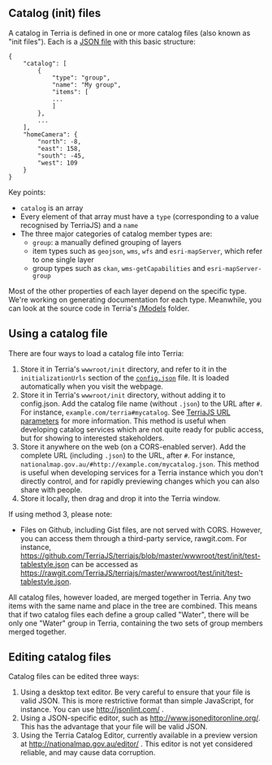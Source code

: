 ## Catalog (init) files

A catalog in Terria is defined in one or more catalog files (also known as "init files"). Each is a [JSON file](https://en.wikipedia.org/wiki/JSON) with this basic structure:

```
{
    "catalog": [
        {
            "type": "group",
            "name": "My group",
            "items": [
            ...
            ]
        },
        ...
    ],
    "homeCamera": {
        "north": -8,
        "east": 158,
        "south": -45,
        "west": 109
    }
}
```

Key points:

* `catalog` is an array
* Every element of that array must have a `type` (corresponding to a value recognised by TerriaJS) and a `name`
* The three major categories of catalog member types are:
    - `group`: a manually defined grouping of layers
    - item types such as `geojson`, `wms`, `wfs` and `esri-mapServer`, which refer to one single layer
    - group types such as `ckan`, `wms-getCapabilities` and `esri-mapServer-group`

Most of the other properties of each layer depend on the specific type. We're working on generating documentation for each type. Meanwhile, you can look at the source code in Terria's [/Models](/Models) folder.

## Using a catalog file

There are four ways to load a catalog file into Terria:

1. Store it in Terria's `wwwroot/init` directory, and refer to it in the `initializationUrls` section of the [`config.json`](../Customizing/Config-JSON.md) file. It is loaded automatically when you visit the webpage.
2. Store it in Terria's `wwwroot/init` directory, without adding it to config.json. Add the catalog file name (without `.json`) to the URL after `#`. For instance, `example.com/terria#mycatalog`. See [TerriaJS URL parameters](../Customizing/TerriaJS-URL-parameters.md) for more information. This method is useful when developing catalog services which are not quite ready for public access, but for showing to interested stakeholders.
3. Store it anywhere on the web (on a CORS-enabled server). Add the complete URL (including `.json`) to the URL, after `#`. For instance, `nationalmap.gov.au/#http://example.com/mycatalog.json`. This method is useful when developing services for a Terria instance which you don't directly control, and for rapidly previewing changes which you can also share with people.
4. Store it locally, then drag and drop it into the Terria window.

If using method 3, please note:

- Files on Github, including Gist files, are not served with CORS. However, you can access them through a third-party service, rawgit.com. For instance, https://github.com/TerriaJS/terriajs/blob/master/wwwroot/test/init/test-tablestyle.json can be accessed as https://rawgit.com/TerriaJS/terriajs/master/wwwroot/test/init/test-tablestyle.json.

All catalog files, however loaded, are merged together in Terria. Any two items with the same name and place in the tree are combined. This means that if two catalog files each define a group called "Water", there will be only one "Water" group in Terria, containing the two sets of group members merged together.

## Editing catalog files

Catalog files can be edited three ways:

1. Using a desktop text editor. Be very careful to ensure that your file is valid JSON. This is more restrictive format than simple JavaScript, for instance. You can use http://jsonlint.com/ .
2. Using a JSON-specific editor, such as http://www.jsoneditoronline.org/. This has the advantage that your file will be valid JSON.
3. Using the Terria Catalog Editor, currently available in a preview version at http://nationalmap.gov.au/editor/ . This editor is not yet considered reliable, and may cause data corruption.